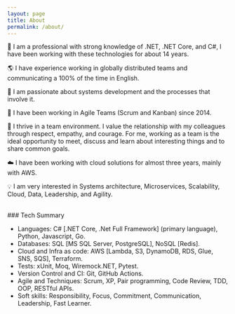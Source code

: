 ```yaml
---
layout: page
title: About
permalink: /about/
---
```


:gem: I am a professional with strong knowledge of .NET, .NET Core, and C#, I have been working with these technologies for about 14 years.

:earth_americas: I have experience working in globally distributed teams and communicating a 100% of the time in English.

:purple_heart: I am passionate about systems development and the processes that involve it.

:repeat: I have been working in Agile Teams (Scrum and Kanban) since 2014.

:dart: I thrive in a team environment. I value the relationship with my colleagues through respect, empathy, and courage. For me, working as a team is the ideal opportunity to meet, discuss and learn about interesting things and to share common goals.

:cloud: I have been working with cloud solutions for almost three years, mainly with AWS.

:bulb: I am very interested in Systems architecture, Microservices, Scalability, Cloud, Data, Leadership, and Agility.

<br/>
### Tech Summary

+ Languages: C# [.NET Core, .Net Full Framework] (primary language), Python, Javascript, Go.
+ Databases: SQL [MS SQL Server, PostgreSQL], NoSQL [Redis].
+ Cloud and Infra as code: AWS [Lambda, S3, DynamoDB, RDS, Glue, SNS, SQS], Terraform.
+ Tests: xUnit, Moq, Wiremock.NET, Pytest.
+ Version Control and CI: Git, GitHub Actions.
+ Agile and Techniques: Scrum, XP, Pair programming, Code Review, TDD, OOP, RESTful APIs.
+ Soft skills: Responsibility, Focus, Commitment, Communication, Leadership, Fast Learner.